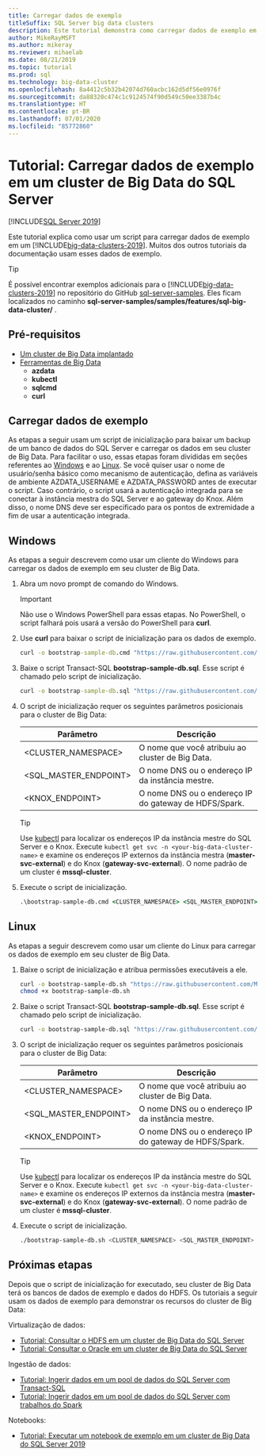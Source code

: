 ```yaml
---
title: Carregar dados de exemplo
titleSuffix: SQL Server big data clusters
description: Este tutorial demonstra como carregar dados de exemplo em um cluster de Big Data do SQL Server. Os dados de exemplo incluem dados relacionais na instância mestre do SQL Server. Eles também incluem dados do HDFS no pool de armazenamento. Esses dados dão suporte a outros tutoriais nesta seção.
author: MikeRayMSFT
ms.author: mikeray
ms.reviewer: mihaelab
ms.date: 08/21/2019
ms.topic: tutorial
ms.prod: sql
ms.technology: big-data-cluster
ms.openlocfilehash: 8a4412c5b32b42074d760acbc162d5df56e0976f
ms.sourcegitcommit: da88320c474c1c9124574f90d549c50ee3387b4c
ms.translationtype: HT
ms.contentlocale: pt-BR
ms.lasthandoff: 07/01/2020
ms.locfileid: "85772860"
---
```

# <a name="tutorial-load-sample-data-into-a-sql-server-big-data-cluster"></a>Tutorial: Carregar dados de exemplo em um cluster de Big Data do SQL Server

[!INCLUDE[SQL Server 2019](../includes/applies-to-version/sqlserver2019.md)]

Este tutorial explica como usar um script para carregar dados de exemplo em um [!INCLUDE[big-data-clusters-2019](../includes/ssbigdataclusters-ver15.md)]. Muitos dos outros tutoriais da documentação usam esses dados de exemplo.

> [!TIP]
> É possível encontrar exemplos adicionais para o [!INCLUDE[big-data-clusters-2019](../includes/ssbigdataclusters-ver15.md)] no repositório do GitHub [sql-server-samples](https://github.com/Microsoft/sql-server-samples/tree/master/samples/features/sql-big-data-cluster). Eles ficam localizados no caminho **sql-server-samples/samples/features/sql-big-data-cluster/** .

## <a name="prerequisites"></a>Pré-requisitos

- [Um cluster de Big Data implantado](deployment-guidance.md)
- [Ferramentas de Big Data](deploy-big-data-tools.md)
   - **azdata**
   - **kubectl**
   - **sqlcmd**
   - **curl**
 
## <a name="load-sample-data"></a><a id="sampledata"></a> Carregar dados de exemplo

As etapas a seguir usam um script de inicialização para baixar um backup de um banco de dados do SQL Server e carregar os dados em seu cluster de Big Data. Para facilitar o uso, essas etapas foram divididas em seções referentes ao [Windows](#windows) e ao [Linux](#linux). Se você quiser usar o nome de usuário/senha básico como mecanismo de autenticação, defina as variáveis de ambiente AZDATA_USERNAME e AZDATA_PASSWORD antes de executar o script. Caso contrário, o script usará a autenticação integrada para se conectar à instância mestra do SQL Server e ao gateway do Knox. Além disso, o nome DNS deve ser especificado para os pontos de extremidade a fim de usar a autenticação integrada.

## <a name="windows"></a><a id="windows"></a> Windows

As etapas a seguir descrevem como usar um cliente do Windows para carregar os dados de exemplo em seu cluster de Big Data.

1. Abra um novo prompt de comando do Windows.

   > [!IMPORTANT]
   > Não use o Windows PowerShell para essas etapas. No PowerShell, o script falhará pois usará a versão do PowerShell para **curl**.

1. Use **curl** para baixar o script de inicialização para os dados de exemplo.

   ```cmd
   curl -o bootstrap-sample-db.cmd "https://raw.githubusercontent.com/Microsoft/sql-server-samples/master/samples/features/sql-big-data-cluster/bootstrap-sample-db.cmd"
   ```

1. Baixe o script Transact-SQL **bootstrap-sample-db.sql**. Esse script é chamado pelo script de inicialização.

   ```cmd
   curl -o bootstrap-sample-db.sql "https://raw.githubusercontent.com/Microsoft/sql-server-samples/master/samples/features/sql-big-data-cluster/bootstrap-sample-db.sql"
   ```

1. O script de inicialização requer os seguintes parâmetros posicionais para o cluster de Big Data:

   | Parâmetro | Descrição |
   |---|---|
   | <CLUSTER_NAMESPACE> | O nome que você atribuiu ao cluster de Big Data. |
   | <SQL_MASTER_ENDPOINT> | O nome DNS ou o endereço IP da instância mestre. |
   | <KNOX_ENDPOINT> | O nome DNS ou o endereço IP do gateway de HDFS/Spark. |
   
   > [!TIP]
   > Use [kubectl](cluster-troubleshooting-commands.md) para localizar os endereços IP da instância mestre do SQL Server e o Knox. Execute `kubectl get svc -n <your-big-data-cluster-name>` e examine os endereços IP externos da instância mestra (**master-svc-external**) e do Knox (**gateway-svc-external**). O nome padrão de um cluster é **mssql-cluster**.

1. Execute o script de inicialização.

   ```cmd
   .\bootstrap-sample-db.cmd <CLUSTER_NAMESPACE> <SQL_MASTER_ENDPOINT> <KNOX_ENDPOINT>
   ```

## <a name="linux"></a><a id="linux"></a> Linux

As etapas a seguir descrevem como usar um cliente do Linux para carregar os dados de exemplo em seu cluster de Big Data.

1. Baixe o script de inicialização e atribua permissões executáveis a ele.

   ```bash
   curl -o bootstrap-sample-db.sh "https://raw.githubusercontent.com/Microsoft/sql-server-samples/master/samples/features/sql-big-data-cluster/bootstrap-sample-db.sh"
   chmod +x bootstrap-sample-db.sh
   ```

1. Baixe o script Transact-SQL **bootstrap-sample-db.sql**. Esse script é chamado pelo script de inicialização.

   ```bash
   curl -o bootstrap-sample-db.sql "https://raw.githubusercontent.com/Microsoft/sql-server-samples/master/samples/features/sql-big-data-cluster/bootstrap-sample-db.sql"
   ```

1. O script de inicialização requer os seguintes parâmetros posicionais para o cluster de Big Data:

   | Parâmetro | Descrição |
   |---|---|
   | <CLUSTER_NAMESPACE> | O nome que você atribuiu ao cluster de Big Data. |
   | <SQL_MASTER_ENDPOINT> | O nome DNS ou o endereço IP da instância mestre. |
   | <KNOX_ENDPOINT> | O nome DNS ou o endereço IP do gateway de HDFS/Spark. |

   > [!TIP]
   > Use [kubectl](cluster-troubleshooting-commands.md) para localizar os endereços IP da instância mestre do SQL Server e o Knox. Execute `kubectl get svc -n <your-big-data-cluster-name>` e examine os endereços IP externos da instância mestra (**master-svc-external**) e do Knox (**gateway-svc-external**). O nome padrão de um cluster é **mssql-cluster**.

1. Execute o script de inicialização.

   ```bash
   ./bootstrap-sample-db.sh <CLUSTER_NAMESPACE> <SQL_MASTER_ENDPOINT> <KNOX_ENDPOINT>
   ```

## <a name="next-steps"></a>Próximas etapas

Depois que o script de inicialização for executado, seu cluster de Big Data terá os bancos de dados de exemplo e dados do HDFS. Os tutoriais a seguir usam os dados de exemplo para demonstrar os recursos do cluster de Big Data:

Virtualização de dados:

- [Tutorial: Consultar o HDFS em um cluster de Big Data do SQL Server](tutorial-query-hdfs-storage-pool.md)
- [Tutorial: Consultar o Oracle em um cluster de Big Data do SQL Server](tutorial-query-oracle.md)

Ingestão de dados:

- [Tutorial: Ingerir dados em um pool de dados do SQL Server com Transact-SQL](tutorial-data-pool-ingest-sql.md)
- [Tutorial: Ingerir dados em um pool de dados do SQL Server com trabalhos do Spark](tutorial-data-pool-ingest-spark.md)

Notebooks:

- [Tutorial: Executar um notebook de exemplo em um cluster de Big Data do SQL Server 2019](notebooks-tutorial-spark.md)
